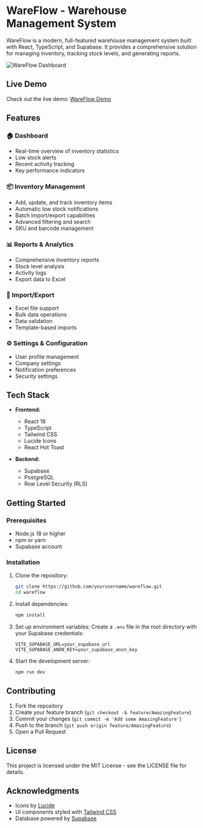 # WareFlow - Warehouse Management System

WareFlow is a modern, full-featured warehouse management system built with React, TypeScript, and Supabase. It provides a comprehensive solution for managing inventory, tracking stock levels, and generating reports.

![WareFlow Dashboard](https://images.unsplash.com/photo-1553413077-190dd305871c?auto=format&fit=crop&q=80&w=2000)

## Live Demo

Check out the live demo: [WareFlow Demo](https://stunning-queijadas-605806.netlify.app)

## Features

### 🏠 Dashboard
- Real-time overview of inventory statistics
- Low stock alerts
- Recent activity tracking
- Key performance indicators

### 📦 Inventory Management
- Add, update, and track inventory items
- Automatic low stock notifications
- Batch import/export capabilities
- Advanced filtering and search
- SKU and barcode management

### 📊 Reports & Analytics
- Comprehensive inventory reports
- Stock level analysis
- Activity logs
- Export data to Excel

### 🔄 Import/Export
- Excel file support
- Bulk data operations
- Data validation
- Template-based imports

### ⚙️ Settings & Configuration
- User profile management
- Company settings
- Notification preferences
- Security settings

## Tech Stack

- **Frontend:**
  - React 18
  - TypeScript
  - Tailwind CSS
  - Lucide Icons
  - React Hot Toast

- **Backend:**
  - Supabase
  - PostgreSQL
  - Row Level Security (RLS)

## Getting Started

### Prerequisites

- Node.js 18 or higher
- npm or yarn
- Supabase account

### Installation

1. Clone the repository:
   ```bash
   git clone https://github.com/yourusername/wareflow.git
   cd wareflow
   ```

2. Install dependencies:
   ```bash
   npm install
   ```

3. Set up environment variables:
   Create a `.env` file in the root directory with your Supabase credentials:
   ```env
   VITE_SUPABASE_URL=your_supabase_url
   VITE_SUPABASE_ANON_KEY=your_supabase_anon_key
   ```

4. Start the development server:
   ```bash
   npm run dev
   ```

## Contributing

1. Fork the repository
2. Create your feature branch (`git checkout -b feature/AmazingFeature`)
3. Commit your changes (`git commit -m 'Add some AmazingFeature'`)
4. Push to the branch (`git push origin feature/AmazingFeature`)
5. Open a Pull Request

## License

This project is licensed under the MIT License - see the LICENSE file for details.

## Acknowledgments

- Icons by [Lucide](https://lucide.dev/)
- UI components styled with [Tailwind CSS](https://tailwindcss.com/)
- Database powered by [Supabase](https://supabase.com/)